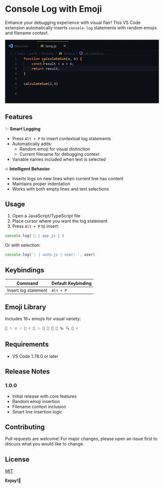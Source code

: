 # Console Log with Emoji

Enhance your debugging experience with visual flair! This VS Code extension automatically inserts `console.log` statements with random emojis and filename context.

![Demo](images/demo-gif.gif)

## Features

✨ **Smart Logging**  
- Press `Alt + P` to insert contextual log statements
- Automatically adds:  
  - Random emoji for visual distinction
  - Current filename for debugging context
- Variable names included when text is selected

🔥 **Intelligent Behavior**  
- Inserts logs on new lines when current line has content
- Maintains proper indentation
- Works with both empty lines and text selections

## Usage

1. Open a JavaScript/TypeScript file
2. Place cursor where you want the log statement
3. Press `Alt + P` to insert:
```javascript
console.log(`🚀 | app.js |`) 
```
Or with selection:
```javascript
console.log(`💡 | auth.js | user: `, user)
```

## Keybindings

| Command | Default Keybinding |
|---------|--------------------|
| Insert log statement | `Alt + P` |

## Emoji Library
Includes 16+ emojis for visual variety:
```
🚀 ✨ 🔥 💡 🌟 ⚡ 🎉 💥 🌈 🐞 🌿 🌊 🪐 🔍 📌 ⚡
```

## Requirements

- VS Code 1.78.0 or later

## Release Notes

### 1.0.0
- Initial release with core features
- Random emoji insertion
- Filename context inclusion
- Smart line insertion logic

## Contributing

Pull requests are welcome! For major changes, please open an issue first to discuss what you would like to change.

## License

[MIT](https://choosealicense.com/licenses/mit/)

**Enjoy!🎉**
